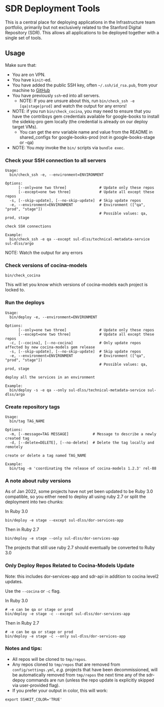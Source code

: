 # SDR Deployment Tools

This is a central place for deploying applications in the Infrastructure team portfolio, primarily but not exclusively related to the Stanford Digital Repository (SDR). This allows all applications to be deployed together with a single set of tools.

## Usage

Make sure that:

* You are on VPN.
* You have `kinit`-ed.
* You have added the public SSH key, often `~/.ssh/id_rsa.pub`, from your machine to [GitHub](https://github.com/settings/keys)
* You have previously `ssh`-ed into all servers.
  * NOTE: If you are unsure about this, run `bin/check_ssh -e [qa|stage|prod]` and watch the output for any errors!
* NOTE: if you run `bin/check_cocina`, you may need to ensure that you have the contribsys gem credentials available for google-books to install the sidekiq-pro gem locally (the credential is already on our deploy target VMs).
  * You can get the env variable name and value from the README in shared_configs for google-books-prod (not in google-books-stage or -qa)
* NOTE: You *may* invoke the `bin/` scripts via `bundle exec`.

### Check your SSH connection to all servers

```
Usage:
  bin/check_ssh -e, --environment=ENVIRONMENT

Options:
      [--only=one two three]               # Update only these repos
      [--except=one two three]             # Update all except these repos
  -s, [--skip-update], [--no-skip-update]  # Skip update repos
  -e, --environment=ENVIRONMENT            # Environment (["qa", "prod", "stage"])
                                           # Possible values: qa, prod, stage

check SSH connections

Example:
  bin/check_ssh -e qa --except sul-dlss/technical-metadata-service sul-dlss/argo
```

NOTE: Watch the output for any errors

### Check versions of cocina-models

```shell
bin/check_cocina
```

This will let you know which versions of cocina-models each project is locked to.


### Run the deploys

```
Usage:
  bin/deploy -e, --environment=ENVIRONMENT

Options:
      [--only=one two three]               # Update only these repos
      [--except=one two three]             # Update all except these repos
  -c, [--cocina], [--no-cocina]            # Only update repos affected by new cocina-models gem release
  -s, [--skip-update], [--no-skip-update]  # Skip update repos
  -e, --environment=ENVIRONMENT            # Environment (["qa", "prod", "stage"])
                                           # Possible values: qa, prod, stage

deploy all the services in an environment

Example:
  bin/deploy -s -e qa --only sul-dlss/technical-metadata-service sul-dlss/argo
```

### Create repository tags

```
Usage:
  bin/tag TAG_NAME

Options:
  -m, [--message=TAG MESSAGE]           # Message to describe a newly created tag
  -d, [--delete=DELETE], [--no-delete]  # Delete the tag locally and remotely

create or delete a tag named TAG_NAME

Example:
  bin/tag -m 'coordinating the release of cocina-models 1.2.3' rel-88
```

### A note about ruby versions

As of Jan 2022, some projects have not yet been updated to be Ruby 3.0 compatible, so you either need to deploy all using ruby 2.7 or split the deployment into two chunks:

In Ruby 3.0

```
bin/deploy -e stage --except sul-dlss/dor-services-app
```

Then in Ruby 2.7
```
bin/deploy -e stage --only sul-dlss/dor-services-app
```

The projects that still use ruby 2.7 should eventually be converted to Ruby 3.0

### Only Deploy Repos Related to Cocina-Models Update

Note: this includes dor-services-app and sdr-api in addition to cocina level2 updates.

Use the `--cocina` or `-c` flag.

In Ruby 3.0

```
# -e can be qa or stage or prod
bin/deploy -e stage -c --except sul-dlss/dor-services-app
```

Then in Ruby 2.7
```
# -e can be qa or stage or prod
bin/deploy -e stage -c --only sul-dlss/dor-services-app
```

### Notes and tips:
* All repos will be cloned to `tmp/repos`.
* Any repos cloned to `tmp/repos` that are removed from `config/settings.yml`, *e.g.* projects that have been decommissioned, will be automatically removed from `tmp/repos` the next time any of the sdr-depoy commands are run (unless the repo update is explicitly skipped via user-provided flag).
* If you prefer your output in color, this will work:
```
export SSHKIT_COLOR='TRUE'
```
